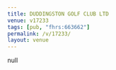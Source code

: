 ```yaml
---
title: DUDDINGSTON GOLF CLUB LTD
venue: v17233
tags: [pub, "fhrs:663662"]
permalink: /v/17233/
layout: venue
---
```

null